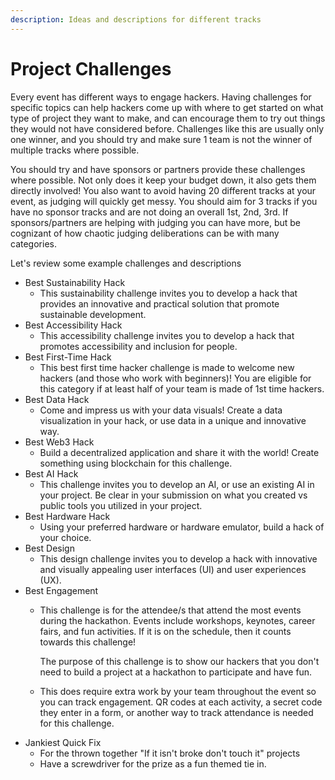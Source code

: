 ```yaml
---
description: Ideas and descriptions for different tracks
---
```


# Project Challenges

Every event has different ways to engage hackers. Having challenges for specific topics can help hackers come up with where to get started on what type of project they want to make, and can encourage them to try out things they would not have considered before. Challenges like this are usually only one winner, and you should try and make sure 1 team is not the winner of multiple tracks where possible.&#x20;

You should try and have sponsors or partners provide these challenges where possible. Not only does it keep your budget down, it also gets them directly involved! You also want to avoid having 20 different tracks at your event, as judging will quickly get messy. You should aim for 3 tracks if you have no sponsor tracks and are not doing an overall 1st, 2nd, 3rd. If sponsors/partners are helping with judging you can have more, but be cognizant of how chaotic judging deliberations can be with many categories.&#x20;

Let's review some example challenges and descriptions

* Best Sustainability Hack
  * This sustainability challenge invites you to develop a hack that provides an innovative and practical solution that promote sustainable development.
* Best Accessibility Hack
  * This accessibility challenge invites you to develop a hack that promotes accessibility and inclusion for people.
* Best First-Time Hack
  * This best first time hacker challenge is made to welcome new hackers (and those who work with beginners)! You are eligible for this category if at least half of your team is made of 1st time hackers.
* Best Data Hack
  * Come and impress us with your data visuals! Create a data visualization in your hack, or use data in a unique and innovative way.&#x20;
* Best Web3 Hack
  * Build a decentralized application and share it with the world! Create something using blockchain for this challenge.&#x20;
* Best AI Hack
  * This challenge invites you to develop an AI, or use an existing AI in your project. Be clear in your submission on what you created vs public tools you utilized in your project.
* Best Hardware Hack
  * Using your preferred hardware or hardware emulator, build a hack of your choice.&#x20;
* Best Design
  * This design challenge invites you to develop a hack with innovative and visually appealing user interfaces (UI) and user experiences (UX).
* Best Engagement
  *   This challenge is for the attendee/s that attend the most events during the hackathon. Events include workshops, keynotes, career fairs, and fun activities. If it is on the schedule, then it counts towards this challenge!

      The purpose of this challenge is to show our hackers that you don't need to build a project at a hackathon to participate and have fun.
  * This does require extra work by your team throughout the event so you can track engagement. QR codes at each activity, a secret code they enter in a form, or another way to track attendance is needed for this challenge.&#x20;
* Jankiest Quick Fix
  * For the thrown together "If it isn't broke don't touch it" projects
  * Have a screwdriver for the prize as a fun themed tie in.&#x20;
